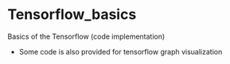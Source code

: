 # Tensorflow_basics
Basics of the Tensorflow (code implementation) 
* Some code is also provided for tensorflow graph visualization 
